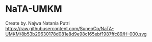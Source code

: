 # NaTA-UMKM
Create by. Najwa Natania Putri
https://raw.githubusercontent.com/SuneoCo/NaTA-UMKM/8b53b29630178d081e8d9e98c165ebf1987ffc89/H-000.svg
